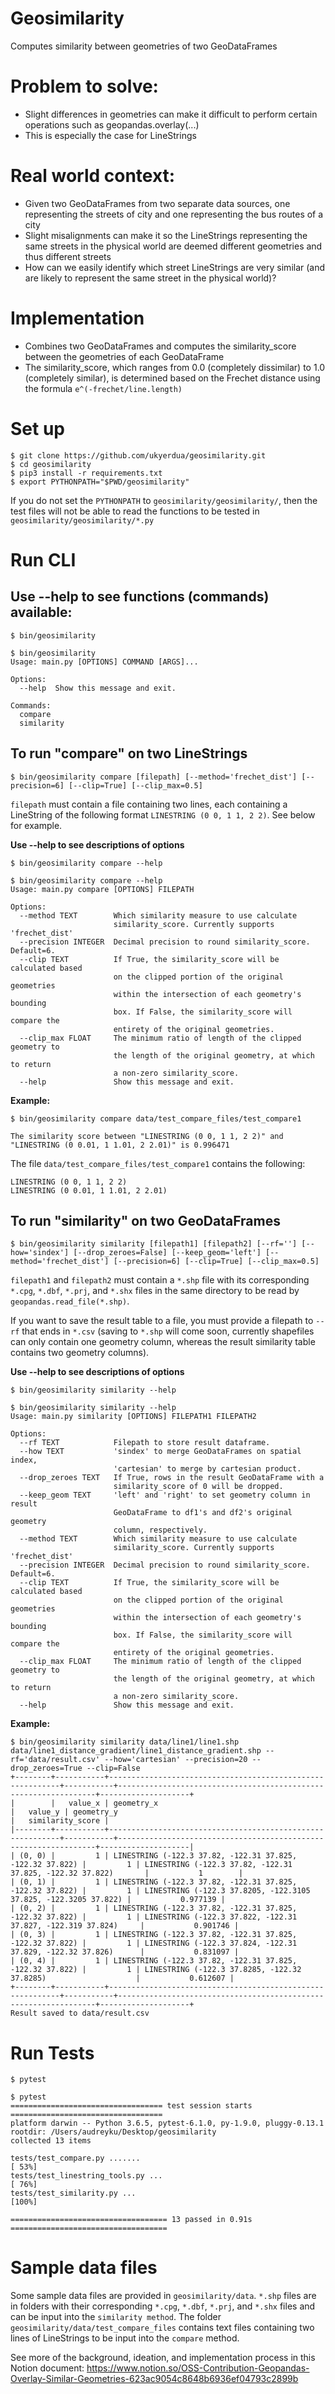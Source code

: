 # Geosimilarity

Computes similarity between geometries of two GeoDataFrames

# Problem to solve:
- Slight differences in geometries can make it difficult to perform certain operations such as geopandas.overlay(...)
- This is especially the case for LineStrings

# Real world context:
- Given two GeoDataFrames from two separate data sources, one representing the streets of city and one representing the bus routes of a city
- Slight misalignments can make it so the LineStrings representing the same streets in the physical world are deemed different geometries and thus different streets
- How can we easily identify which street LineStrings are very similar (and are likely to represent the same street in the physical world)?

# Implementation
- Combines two GeoDataFrames and computes the similarity_score between the geometries of each GeoDataFrame
- The similarity_score, which ranges from 0.0 (completely dissimilar) to 1.0 (completely similar), is determined based on the Frechet distance using the formula ```e^(-frechet/line.length)```

# Set up

```
$ git clone https://github.com/ukyerdua/geosimilarity.git
$ cd geosimilarity
$ pip3 install -r requirements.txt
$ export PYTHONPATH="$PWD/geosimilarity"
```

If you do not set the ```PYTHONPATH``` to ```geosimilarity/geosimilarity/```, then the test files will not be able to read the functions to be tested in ```geosimilarity/geosimilarity/*.py```

# Run CLI
## Use --help to see functions (commands) available:

```
$ bin/geosimilarity
```

```
$ bin/geosimilarity
Usage: main.py [OPTIONS] COMMAND [ARGS]...

Options:
  --help  Show this message and exit.

Commands:
  compare
  similarity
```

## To run "compare" on two LineStrings

```
$ bin/geosimilarity compare [filepath] [--method='frechet_dist'] [--precision=6] [--clip=True] [--clip_max=0.5]
```

```filepath``` must contain a file containing two lines, each containing a LineString of the following format ```LINESTRING (0 0, 1 1, 2 2)```. See below for example.

**Use --help to see descriptions of options**

```
$ bin/geosimilarity compare --help
```

```
$ bin/geosimilarity compare --help
Usage: main.py compare [OPTIONS] FILEPATH

Options:
  --method TEXT        Which similarity measure to use calculate
                       similarity_score. Currently supports 'frechet_dist'
  --precision INTEGER  Decimal precision to round similarity_score. Default=6.
  --clip TEXT          If True, the similarity_score will be calculated based
                       on the clipped portion of the original geometries
                       within the intersection of each geometry's bounding
                       box. If False, the similarity_score will compare the
                       entirety of the original geometries.
  --clip_max FLOAT     The minimum ratio of length of the clipped geometry to
                       the length of the original geometry, at which to return
                       a non-zero similarity_score.
  --help               Show this message and exit.
```

**Example:**

```
$ bin/geosimilarity compare data/test_compare_files/test_compare1

The similarity score between "LINESTRING (0 0, 1 1, 2 2)" and "LINESTRING (0 0.01, 1 1.01, 2 2.01)" is 0.996471
```
The file ```data/test_compare_files/test_compare1``` contains the following:
```
LINESTRING (0 0, 1 1, 2 2)
LINESTRING (0 0.01, 1 1.01, 2 2.01)
```

## To run "similarity" on two GeoDataFrames

```
$ bin/geosimilarity similarity [filepath1] [filepath2] [--rf=''] [--how='sindex'] [--drop_zeroes=False] [--keep_geom='left'] [--method='frechet_dist'] [--precision=6] [--clip=True] [--clip_max=0.5]
```

```filepath1``` and ```filepath2``` must contain a ```*.shp``` file with its corresponding ```*.cpg```, ```*.dbf```, ```*.prj```, and ```*.shx``` files in the same directory to be read by ```geopandas.read_file(*.shp)```. 

If you want to save the result table to a file, you must provide a filepath to ```--rf``` that ends in ```*.csv``` (saving to ```*.shp``` will come soon, currently shapefiles can only contain one geometry column, whereas the result similarity table contains two geometry columns).

**Use --help to see descriptions of options**

```
$ bin/geosimilarity similarity --help
```

```
$ bin/geosimilarity similarity --help
Usage: main.py similarity [OPTIONS] FILEPATH1 FILEPATH2

Options:
  --rf TEXT            Filepath to store result dataframe.
  --how TEXT           'sindex' to merge GeoDataFrames on spatial index,
                       'cartesian' to merge by cartesian product.
  --drop_zeroes TEXT   If True, rows in the result GeoDataFrame with a
                       similarity_score of 0 will be dropped.
  --keep_geom TEXT     'left' and 'right' to set geometry column in result
                       GeoDataFrame to df1's and df2's original geometry
                       column, respectively.
  --method TEXT        Which similarity measure to use calculate
                       similarity_score. Currently supports 'frechet_dist'
  --precision INTEGER  Decimal precision to round similarity_score. Default=6.
  --clip TEXT          If True, the similarity_score will be calculated based
                       on the clipped portion of the original geometries
                       within the intersection of each geometry's bounding
                       box. If False, the similarity_score will compare the
                       entirety of the original geometries.
  --clip_max FLOAT     The minimum ratio of length of the clipped geometry to
                       the length of the original geometry, at which to return
                       a non-zero similarity_score.
  --help               Show this message and exit.
```

**Example:**

```
$ bin/geosimilarity similarity data/line1/line1.shp data/line1_distance_gradient/line1_distance_gradient.shp --rf='data/result.csv' --how='cartesian' --precision=20 --drop_zeroes=True --clip=False
+--------+-----------+-----------------------------------------------------------+-----------+-----------------------------------------------------------------+--------------------+
|        |   value_x | geometry_x                                                |   value_y | geometry_y                                                      |   similarity_score |
|--------+-----------+-----------------------------------------------------------+-----------+-----------------------------------------------------------------+--------------------|
| (0, 0) |         1 | LINESTRING (-122.3 37.82, -122.31 37.825, -122.32 37.822) |         1 | LINESTRING (-122.3 37.82, -122.31 37.825, -122.32 37.822)       |           1        |
| (0, 1) |         1 | LINESTRING (-122.3 37.82, -122.31 37.825, -122.32 37.822) |         1 | LINESTRING (-122.3 37.8205, -122.3105 37.825, -122.3205 37.822) |           0.977139 |
| (0, 2) |         1 | LINESTRING (-122.3 37.82, -122.31 37.825, -122.32 37.822) |         1 | LINESTRING (-122.3 37.822, -122.31 37.827, -122.319 37.824)     |           0.901746 |
| (0, 3) |         1 | LINESTRING (-122.3 37.82, -122.31 37.825, -122.32 37.822) |         1 | LINESTRING (-122.3 37.824, -122.31 37.829, -122.32 37.826)      |           0.831097 |
| (0, 4) |         1 | LINESTRING (-122.3 37.82, -122.31 37.825, -122.32 37.822) |         1 | LINESTRING (-122.3 37.8285, -122.32 37.8285)                    |           0.612607 |
+--------+-----------+-----------------------------------------------------------+-----------+-----------------------------------------------------------------+--------------------+
Result saved to data/result.csv
```

# Run Tests

```
$ pytest
```

```
$ pytest
================================== test session starts ==================================
platform darwin -- Python 3.6.5, pytest-6.1.0, py-1.9.0, pluggy-0.13.1
rootdir: /Users/audreyku/Desktop/geosimilarity
collected 13 items                                                                                                                                                                                  

tests/test_compare.py .......                                                       [ 53%]
tests/test_linestring_tools.py ...                                                  [ 76%]
tests/test_similarity.py ...                                                        [100%]

=================================== 13 passed in 0.91s ===================================
```

# Sample data files
Some sample data files are provided in ```geosimilarity/data```. ```*.shp``` files are in folders with their corresponding ```*.cpg```, ```*.dbf```, ```*.prj```, and ```*.shx``` files and can be input into the ```similarity method```. The folder ```geosimilarity/data/test_compare_files``` contains text files containing two lines of LineStrings to be input into the ```compare``` method.

See more of the background, ideation, and implementation process in this Notion document:
https://www.notion.so/OSS-Contribution-Geopandas-Overlay-Similar-Geometries-623ac9054c8648b6936ef04793c2899b

